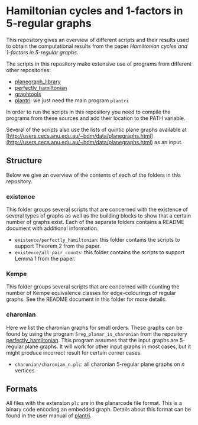 Hamiltonian cycles and 1-factors in 5-regular graphs
====================================================

This repository gives an overview of different scripts and their results used to obtain the computational results from the paper _Hamiltonian cycles and 1-factors in 5-regular graphs_.

The scripts in this repository make extensive use of programs from different other repositories:

* [planegraph_library](https://github.com/nvcleemp/planegraph_library)
* [perfectly_hamiltonian](https://github.com/nvcleemp/perfectly_hamiltonian)
* [graphtools](https://github.com/nvcleemp/graphtools)
* [plantri](http://users.cecs.anu.edu.au/~bdm/plantri/): we just need the main program `plantri`

In order to run the scripts in this repository you need to compile the programs from these sources and add their location to the PATH variable.

Several of the scripts also use the lists of quintic plane graphs available at [http://users.cecs.anu.edu.au/~bdm/data/planegraphs.html](http://users.cecs.anu.edu.au/~bdm/data/planegraphs.html) as an input.

Structure
---------

Below we give an overview of the contents of each of the folders in this repository.

### existence

This folder groups several scripts that are concerned with the existence of several types of graphs as well as the building blocks to show that a certain number of graphs exist. Each of the separate folders contains a README document with additional information.

* `existence/perfectly_hamiltonian`: this folder contains the scripts to support Theorem 2 from the paper.
* `existence/all_pair_counts`: this folder contains the scripts to support Lemma 1 from the paper.

### Kempe

This folder groups several scripts that are concerned with counting the number of Kempe equivalence classes for edge-colourings of regular graphs. See the README document in this folder for more details.

### charonian

Here we list the charonian graphs for small orders. These graphs can be found by using the program `5reg_planar_is_charonian` from the repository [perfectly_hamiltonian](https://github.com/nvcleemp/perfectly_hamiltonian). This program assumes that the input graphs are 5-regular plane graphs. It will work for other input graphs in most cases, but it might produce incorrect result for certain corner cases.

* `charonian/charonian_n.plc`: all charonian 5-regular plane graphs on *n* vertices

Formats
-------

All files with the extension `plc` are in the planarcode file format. This is a binary code encoding an embedded graph. Details about this format can be found in the user manual of [plantri](http://users.cecs.anu.edu.au/~bdm/plantri/).
